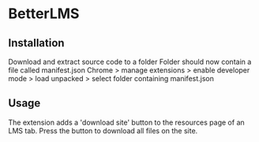 # BetterLMS

## Installation
Download and extract source code to a folder
Folder should now contain a file called manifest.json
Chrome > manage extensions > enable developer mode > load unpacked > select folder containing manifest.json

## Usage
The extension adds a 'download site' button to the resources page of an LMS tab.
Press the button to download all files on the site.
